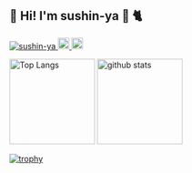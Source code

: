 ## 👋 Hi! I'm sushin-ya :sushi: :cat2:

<p align="left">
  <a href="https://github.com/sushin-ya/sushin-ya/">
    <img src="https://komarev.com/ghpvc/?username=sushin-ya" alt="sushin-ya" />
  </a>
  <a href="http://twitter.com/sushin_ya">
    <img height="20" src="https://img.shields.io/twitter/follow/sushin_ya?label=Twitter&logo=twitter&style=flat" />
  </a>
  <a href="https://github.com/sushin-ya">
    <img height="20" src="https://img.shields.io/github/followers/sushin-ya?label=follow&logo=github&style=flat" />
  </a>
</p>

<p align="left">
  <img alt="Top Langs" height="150px" src="https://github-readme-stats.vercel.app/api/top-langs/?username=sushin-ya&layout=compact&count_private=true&show_icons=true&show_icons=true&theme=dracula" />
  <img alt="github stats" height="150px" src="https://github-readme-stats.vercel.app/api?username=sushin-ya&count_private=true&show_icons=true&show_icons=true&theme=dracula" />
</p>

[![trophy](https://github-profile-trophy.vercel.app/?username=ryo-ma&theme=dracula)](https://github.com/ryo-ma/github-profile-trophy)
